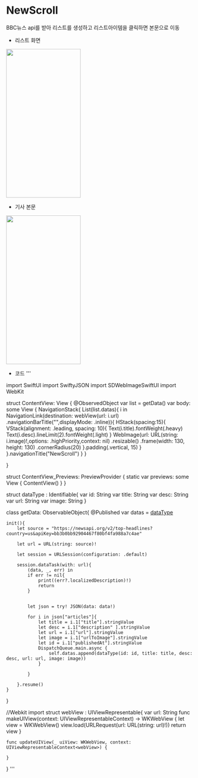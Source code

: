 # NewScroll
BBC뉴스 api를 받아 리스트를 생성하고 리스트아이템을 클릭하면 본문으로 이동

- 리스트 화면
<img src = "https://user-images.githubusercontent.com/119280160/229792508-ce39647d-df24-40ff-9409-9aa7bc0b24ce.png" width = "200" height = "400"/>

- 기사 본문
<img src = "https://user-images.githubusercontent.com/119280160/229792554-05705513-92cb-4e7a-9c87-6aaa4b42a46f.png" width = "200" height = "400"/>

- 코드
 '''
 
import SwiftUI
import SwiftyJSON
import SDWebImageSwiftUI
import WebKit

struct ContentView: View {
    @ObservedObject var list = getData()
    var body: some View {
        NavigationStack{
            List(list.datas){
            i in
                NavigationLink(destination: webView(url: i.url)
                    .navigationBarTitle("",displayMode: .inline)){
                    HStack(spacing:15){
                        VStack(alignment: .leading, spacing: 10){
                            Text(i.title).fontWeight(.heavy)
                            Text(i.desc).lineLimit(2).fontWeight(.light)
                        }
                        WebImage(url: URL(string: i.image)!,options: .highPriority,context: nil)
                            .resizable()
                            .frame(width: 130, height: 130)
                            .cornerRadius(20)
                    }.padding(.vertical, 15)
                }
            }.navigationTitle("NewScroll")
        }
            }
    
}

struct ContentView_Previews: PreviewProvider {
    static var previews: some View {
        ContentView()
    }
}

struct dataType : Identifiable{
    var id: String
    var title: String
    var desc: String
    var url: String
    var image: String
}

class getData: ObservableObject{
    @Published var datas = [dataType]()
    
    init(){
        let source = "https://newsapi.org/v2/top-headlines?country=us&apiKey=bb3b0bb92904467f80bf4fa988a7c4ae"
        
        let url = URL(string: source)!
        
        let session = URLSession(configuration: .default)
        
        session.dataTask(with: url){
            (data, _, err) in
            if err != nil{
                print((err?.localizedDescription)!)
                return
            }
            
            
            let json = try! JSON(data: data!)
            
            for i in json["articles"]{
                let title = i.1["title"].stringValue
                let desc = i.1["description" ].stringValue
                let url = i.1["url"].stringValue
                let image = i.1["urlToImage"].stringValue
                let id = i.1["publishedAt"].stringValue
                DispatchQueue.main.async {
                    self.datas.append(dataType(id: id, title: title, desc: desc, url: url, image: image))
                }
               
            }
            
        }.resume()
    }
}

//Webkit import
struct webView : UIViewRepresentable{
    var url: String
    func makeUIView(context: UIViewRepresentableContext<webView>) -> WKWebView {
        let view = WKWebView()
        view.load(URLRequest(url: URL(string: url)!))
        return view
    }
    
    func updateUIView(_ uiView: WKWebView, context: UIViewRepresentableContext<webView>) {
        
    }
}
 '''
